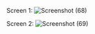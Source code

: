 Screen 1:
![Screenshot (68)](https://github.com/Onkar26/tutedude-front/assets/59679498/f74f7fa1-43f8-4e0c-a31f-a03e28cac892)

Screen 2:
![Screenshot (69)](https://github.com/Onkar26/tutedude-front/assets/59679498/4d4f1427-38cf-49b5-be14-218116c53472)
